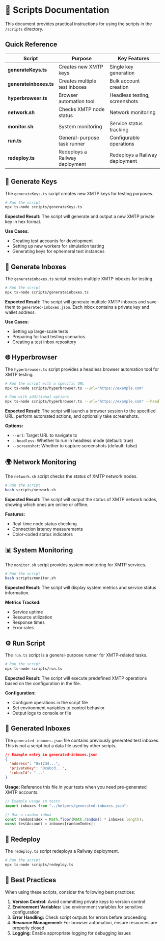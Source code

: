 # 📜 Scripts Documentation

This document provides practical instructions for using the scripts in the `/scripts` directory.

## Quick Reference

| Script                 | Purpose                        | Key Features                   |
| ---------------------- | ------------------------------ | ------------------------------ |
| **generateKeys.ts**    | Creates new XMTP keys          | Single key generation          |
| **generateinboxes.ts** | Creates multiple test inboxes  | Bulk account creation          |
| **hyperbrowser.ts**    | Browser automation tool        | Headless testing, screenshots  |
| **network.sh**         | Checks XMTP node status        | Network monitoring             |
| **monitor.sh**         | System monitoring              | Service status tracking        |
| **run.ts**             | General-purpose task runner    | Configurable operations        |
| **redeploy.ts**        | Redeploys a Railway deployment | Redeploys a Railway deployment |

## 🔑 Generate Keys

The `generateKeys.ts` script creates new XMTP keys for testing purposes.

```bash
# Run the script
npx ts-node scripts/generateKeys.ts
```

**Expected Result:** The script will generate and output a new XMTP private key in hex format.

**Use Cases:**

- Creating test accounts for development
- Setting up new workers for simulation testing
- Generating keys for ephemeral test instances

## 📨 Generate Inboxes

The `generateinboxes.ts` script creates multiple XMTP inboxes for testing.

```bash
# Run the script
npx ts-node scripts/generateinboxes.ts
```

**Expected Result:** The script will generate multiple XMTP inboxes and save them to `generated-inboxes.json`. Each inbox contains a private key and wallet address.

**Use Cases:**

- Setting up large-scale tests
- Preparing for load testing scenarios
- Creating a test inbox repository

## 🌐 Hyperbrowser

The `hyperbrowser.ts` script provides a headless browser automation tool for XMTP testing.

```bash
# Run the script with a specific URL
npx ts-node scripts/hyperbrowser.ts --url="https://example.com"

# Run with additional options
npx ts-node scripts/hyperbrowser.ts --url="https://example.com" --headless=false --screenshot=true
```

**Expected Result:** The script will launch a browser session to the specified URL, perform automated actions, and optionally take screenshots.

**Options:**

- `--url`: Target URL to navigate to
- `--headless`: Whether to run in headless mode (default: true)
- `--screenshot`: Whether to capture screenshots (default: false)

## 🌍 Network Monitoring

The `network.sh` script checks the status of XMTP network nodes.

```bash
# Run the script
bash scripts/network.sh
```

**Expected Result:** The script will output the status of XMTP network nodes, showing which ones are online or offline.

**Features:**

- Real-time node status checking
- Connection latency measurements
- Color-coded status indicators

## 📊 System Monitoring

The `monitor.sh` script provides system monitoring for XMTP services.

```bash
# Run the script
bash scripts/monitor.sh
```

**Expected Result:** The script will display system metrics and service status information.

**Metrics Tracked:**

- Service uptime
- Resource utilization
- Response times
- Error rates

## ⚙️ Run Script

The `run.ts` script is a general-purpose runner for XMTP-related tasks.

```bash
# Run the script
npx ts-node scripts/run.ts
```

**Expected Result:** The script will execute predefined XMTP operations based on the configuration in the file.

**Configuration:**

- Configure operations in the script file
- Set environment variables to control behavior
- Output logs to console or file

## 📁 Generated Inboxes

The `generated-inboxes.json` file contains previously generated test inboxes. This is not a script but a data file used by other scripts.

```json
// Example entry in generated-inboxes.json
{
  "address": "0x1234...",
  "privateKey": "0xabcd...",
  "inboxId": "..."
}
```

**Usage:** Reference this file in your tests when you need pre-generated XMTP accounts.

```typescript
// Example usage in tests
import inboxes from "../helpers/generated-inboxes.json";

// Use a random inbox
const randomIndex = Math.floor(Math.random() * inboxes.length);
const testAccount = inboxes[randomIndex];
```

## 🔄 Redeploy

The `redeploy.ts` script redeploys a Railway deployment.

```bash
# Run the script
npx ts-node scripts/redeploy.ts
```

## 📝 Best Practices

When using these scripts, consider the following best practices:

1. **Version Control:** Avoid committing private keys to version control
2. **Environment Variables:** Use environment variables for sensitive configuration
3. **Error Handling:** Check script outputs for errors before proceeding
4. **Resource Management:** For browser automation, ensure resources are properly closed
5. **Logging:** Enable appropriate logging for debugging issues
